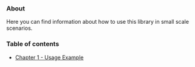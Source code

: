 ### About
Here you can find information about how to use this library in small scale scenarios.

### Table of contents
- [Chapter 1 - Usage Example](programming/chapter1.md)
